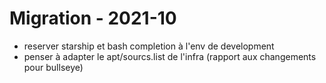 # Migration - 2021-10

- reserver starship et bash completion à l'env de development
- penser à adapter le apt/sourcs.list de l'infra (rapport aux changements pour bullseye)
